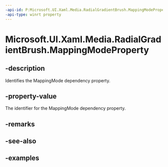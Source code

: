 ```yaml
---
-api-id: P:Microsoft.UI.Xaml.Media.RadialGradientBrush.MappingModeProperty
-api-type: winrt property
---
```


# Microsoft.UI.Xaml.Media.RadialGradientBrush.MappingModeProperty

<!--
public static Windows.UI.Xaml.DependencyProperty MappingModeProperty { get; }
-->


## -description
Identifies the MappingMode dependency property.

## -property-value
The identifier for the MappingMode dependency property.

## -remarks

## -see-also

## -examples



